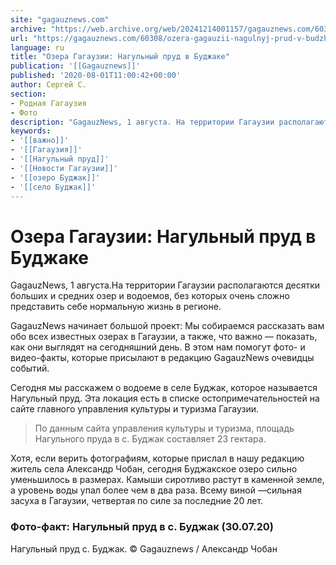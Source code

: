 ```yaml
---
site: "gagauznews.com"
archive: "https://web.archive.org/web/20241214001157/gagauznews.com/60308/ozera-gagauzii-nagulnyj-prud-v-budzhake.html"
url: "https://gagauznews.com/60308/ozera-gagauzii-nagulnyj-prud-v-budzhake.html"
language: ru
title: "Озера Гагаузии: Нагульный пруд в Буджаке"
publication: '[[Gagauznews]]'
published: '2020-08-01T11:00:42+00:00'
author: Сергей С.
section:
- Родная Гагаузия
- Фото
description: "GagauzNews, 1 августа. На территории Гагаузии располагаются десятки больших и средних озер и водоемов, без которых очень сложно представить себе нормальную жизнь в регионе. GagauzNews начинает большой проект: Мы собираемся рассказать вам обо всех известных озерах в Гагаузии, а также, что важно — показать, как они выглядят на сегодняшний день. В этом нам помогут фото- и видео-факты, которые присылают в редакцию GagauzNews очевидцы событий. Сегодня мы расскажем о водоеме в селе Буджак, которое называется Нагульный пруд. Эта локация есть в списке остопримечательностей на сайте главного управления культуры и туризма Гагаузии. По данным сайта управления культуры и туризма, площадь Нагульного пруда […]"
keywords:
- '[[важно]]'
- '[[Гагаузия]]'
- '[[Нагульный пруд]]'
- '[[Новости Гагаузии]]'
- '[[озеро Буджак]]'
- '[[село Буджак]]'
---
```


# Озера Гагаузии: Нагульный пруд в Буджаке

GagauzNews, 1 августа.На территории Гагаузии располагаются десятки больших и средних озер и водоемов, без которых очень сложно представить себе нормальную жизнь в регионе.

GagauzNews начинает большой проект: Мы собираемся рассказать вам обо всех известных озерах в Гагаузии, а также, что важно — показать, как они выглядят на сегодняшний день. В этом нам помогут фото- и видео-факты, которые присылают в редакцию GagauzNews очевидцы событий.

Сегодня мы расскажем о водоеме в селе Буджак, которое называется Нагульный пруд. Эта локация есть в списке остопримечательностей на сайте главного управления культуры и туризма Гагаузии.

> По данным сайта управления культуры и туризма, площадь Нагульного пруда в с. Буджак составляет 23 гектара.

Хотя, если верить фотографиям, которые прислал в нашу редакцию житель села Александр Чобан, сегодня Буджакское озеро сильно уменьшилось в размерах. Камыши сиротливо растут в каменной земле, а уровень воды упал более чем в два раза. Всему виной —сильная засуха в Гагаузии, четвертая по силе за последние 20 лет.

### Фото-факт: Нагульный пруд в с. Буджак (30.07.20)

Нагульный пруд с. Буджак. © Gagauznews / Александр Чобан